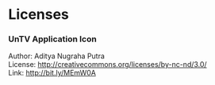 # Licenses

### UnTV Application Icon

Author: Aditya Nugraha Putra  
License: http://creativecommons.org/licenses/by-nc-nd/3.0/  
Link: http://bit.ly/MEmW0A  
